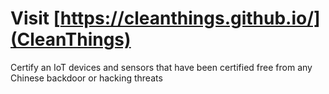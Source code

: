 # Visit [https://cleanthings.github.io/](CleanThings)
Certify an IoT devices and sensors that have been certified free from any Chinese backdoor or hacking threats
